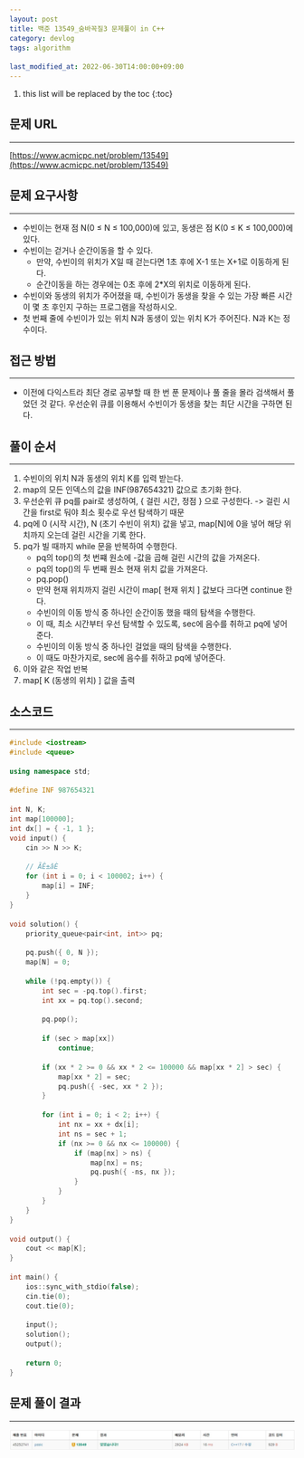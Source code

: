 ```yaml
---
layout: post
title: 백준 13549_숨바꼭질3 문제풀이 in C++
category: devlog
tags: algorithm

last_modified_at: 2022-06-30T14:00:00+09:00
---
```


1. this list will be replaced by the toc
{:toc}

## 문제 URL
---
[https://www.acmicpc.net/problem/13549](https://www.acmicpc.net/problem/13549)

## 문제 요구사항
---
+ 수빈이는 현재 점 N(0 ≤ N ≤ 100,000)에 있고, 동생은 점 K(0 ≤ K ≤ 100,000)에 있다.
+ 수빈이는 걷거나 순간이동을 할 수 있다.
    + 만약, 수빈이의 위치가 X일 때 걷는다면 1초 후에 X-1 또는 X+1로 이동하게 된다.
    + 순간이동을 하는 경우에는 0초 후에 2*X의 위치로 이동하게 된다.
+ 수빈이와 동생의 위치가 주어졌을 때, 수빈이가 동생을 찾을 수 있는 가장 빠른 시간이 몇 초 후인지 구하는 프로그램을 작성하시오.
+ 첫 번째 줄에 수빈이가 있는 위치 N과 동생이 있는 위치 K가 주어진다. N과 K는 정수이다.

## 접근 방법
---
+ 이전에 다익스트라 최단 경로 공부할 때 한 번 푼 문제이나 풀 줄을 몰라 검색해서 풀었던 것 같다. 우선순위 큐를 이용해서 수빈이가 동생을 찾는 최단 시간을 구하면 된다.

## 풀이 순서
---
1. 수빈이의 위치 N과 동생의 위치 K를 입력 받는다.
2. map의 모든 인덱스의 값을 INF(987654321) 값으로 초기화 한다.
3. 우선순위 큐 pq를 pair로 생성하여, { 걸린 시간, 정점 } 으로 구성한다.  -> 걸린 시간을 first로 둬야 최소 횟수로 우선 탐색하기 때문
4. pq에 0 (시작 시간), N (초기 수빈이 위치) 값을 넣고, map[N]에 0을 넣어 해당 위치까지 오는데 걸린 시간을 기록 한다.
5. pq가 빌 때까지 while 문을 반복하여 수행한다.
    + pq의 top()의 첫 번쨰 원소에 -값을 곱해 걸린 시간의 값을 가져온다.
    + pq의 top()의 두 번째 원소 현재 위치 값을 가져온다.
    + pq.pop()
    + 만약 현재 위치까지 걸린 시간이 map[ 현재 위치 ] 값보다 크다면 continue 한다.
    + 수빈이의 이동 방식 중 하나인 순간이동 했을 때의 탐색을 수행한다.
    + 이 때, 최소 시간부터 우선 탐색할 수 있도록, sec에 음수를 취하고 pq에 넣어준다.
    + 수빈이의 이동 방식 중 하나인 걸었을 때의 탐색을 수행한다.
    + 이 때도 마찬가지로, sec에 음수를 취하고 pq에 넣어준다.
6. 이와 같은 작업 반복
7. map[ K (동생의 위치) ] 값을 출력

## 소스코드
---
~~~c++
#include <iostream>
#include <queue>

using namespace std;

#define INF 987654321

int N, K;
int map[100000];
int dx[] = { -1, 1 };
void input() {
	cin >> N >> K;

	// ÃÊ±âÈ­
	for (int i = 0; i < 100002; i++) {
		map[i] = INF;
	}
}

void solution() {
	priority_queue<pair<int, int>> pq;

	pq.push({ 0, N });
	map[N] = 0;

	while (!pq.empty()) {
		int sec = -pq.top().first;
		int xx = pq.top().second;

		pq.pop();

		if (sec > map[xx])
			continue;

		if (xx * 2 >= 0 && xx * 2 <= 100000 && map[xx * 2] > sec) {
			map[xx * 2] = sec;
			pq.push({ -sec, xx * 2 });
		}

		for (int i = 0; i < 2; i++) {
			int nx = xx + dx[i];
			int ns = sec + 1;
			if (nx >= 0 && nx <= 100000) {
				if (map[nx] > ns) {
					map[nx] = ns;
					pq.push({ -ns, nx });
				}
			}
		}
	}
}

void output() {
	cout << map[K];
}

int main() {
	ios::sync_with_stdio(false);
	cin.tie(0);
	cout.tie(0);

	input();
	solution();
	output();

	return 0;
}
~~~

## 문제 풀이 결과
---
<img src="/assets/img/post-img/algorithm/2022-06-30-boj-HideAndSeek3/result.jpg">